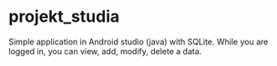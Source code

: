 # projekt_studia

Simple application in Android studio (java) with SQLite.
While you are logged in, you can view, add, modify, delete a data.
